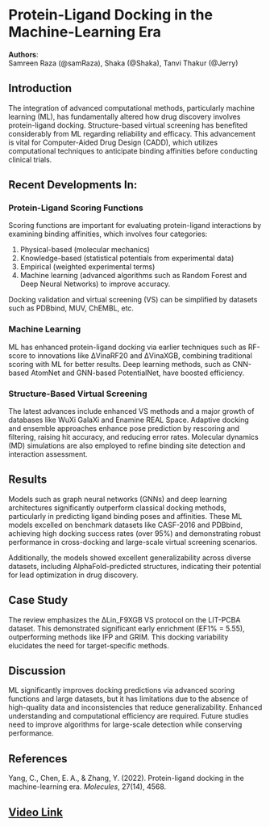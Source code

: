 # Protein-Ligand Docking in the Machine-Learning Era

**Authors**:  
Samreen Raza (@samRaza), Shaka (@Shaka), Tanvi Thakur (@Jerry)

## Introduction

The integration of advanced computational methods, particularly machine learning (ML), has fundamentally altered how drug discovery involves protein-ligand docking. Structure-based virtual screening has benefited considerably from ML regarding reliability and efficacy. This advancement is vital for Computer-Aided Drug Design (CADD), which utilizes computational techniques to anticipate binding affinities before conducting clinical trials.

## Recent Developments In:

### Protein-Ligand Scoring Functions

Scoring functions are important for evaluating protein-ligand interactions by examining binding affinities, which involves four categories: 

1. Physical-based (molecular mechanics)
2. Knowledge-based (statistical potentials from experimental data)
3. Empirical (weighted experimental terms)
4. Machine learning (advanced algorithms such as Random Forest and Deep Neural Networks) to improve accuracy.

Docking validation and virtual screening (VS) can be simplified by datasets such as PDBbind, MUV, ChEMBL, etc.

### Machine Learning 

ML has enhanced protein-ligand docking via earlier techniques such as RF-score to innovations like ΔVinaRF20 and ΔVinaXGB, combining traditional scoring with ML for better results. Deep learning methods, such as CNN-based AtomNet and GNN-based PotentialNet, have boosted efficiency.

### Structure-Based Virtual Screening 

The latest advances include enhanced VS methods and a major growth of databases like WuXi GalaXi and Enamine REAL Space. Adaptive docking and ensemble approaches enhance pose prediction by rescoring and filtering, raising hit accuracy, and reducing error rates. Molecular dynamics (MD) simulations are also employed to refine binding site detection and interaction assessment.

## Results 

Models such as graph neural networks (GNNs) and deep learning architectures significantly outperform classical docking methods, particularly in predicting ligand binding poses and affinities. These ML models excelled on benchmark datasets like CASF-2016 and PDBbind, achieving high docking success rates (over 95%) and demonstrating robust performance in cross-docking and large-scale virtual screening scenarios. 

Additionally, the models showed excellent generalizability across diverse datasets, including AlphaFold-predicted structures, indicating their potential for lead optimization in drug discovery.

## Case Study

The review emphasizes the ∆Lin_F9XGB VS protocol on the LIT-PCBA dataset. This demonstrated significant early enrichment (EF1% = 5.55), outperforming methods like IFP and GRIM. This docking variability elucidates the need for target-specific methods.

## Discussion

ML significantly improves docking predictions via advanced scoring functions and large datasets, but it has limitations due to the absence of high-quality data and inconsistencies that reduce generalizability. Enhanced understanding and computational efficiency are required. Future studies need to improve algorithms for large-scale detection while conserving performance.

## References

Yang, C., Chen, E. A., & Zhang, Y. (2022). Protein-ligand docking in the machine-learning era. *Molecules*, 27(14), 4568.

## [Video Link]()
